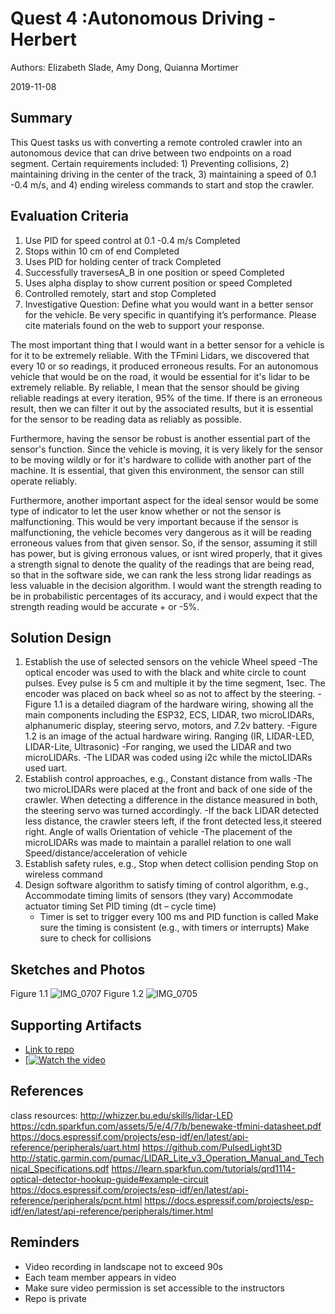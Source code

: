 # Quest 4 :Autonomous Driving  - Herbert
Authors: Elizabeth Slade, Amy Dong, Quianna Mortimer

2019-11-08

## Summary
This Quest tasks us with converting a remote controled crawler into an autonomous device that can drive between two endpoints on a road segment. Certain requirements included: 1) Preventing collisions, 2) maintaining driving in the center of the track, 3) maintaining a speed of 0.1 -0.4 m/s, and 4) ending wireless commands to start and stop the crawler.


## Evaluation Criteria
1. Use PID for speed control at 0.1 -0.4 m/s Completed
2. Stops within 10 cm of end Completed
3. Uses PID for holding center of track  Completed
4. Successfully traversesA_B in one position or speed Completed
5. Uses alpha display to show current position or speed Completed
6. Controlled remotely, start and stop  Completed
7. Investigative Question: Define what you would want in a better sensor for the vehicle. Be very specific in quantifying it’s performance. Please cite materials found on the web to support your response.

The most important thing that I would want in a better sensor for a vehicle is for it to be extremely reliable. With the TFmini Lidars, we discovered that every 10 or so readings, it produced erroneous results. For an autonomous vehicle that would be on the road, it would be essential for it's lidar to be extremely reliable. By reliable, I mean that the sensor should be giving reliable readings at every iteration, 95% of the time. If there is an erroneous result, then we can filter it out by the associated results, but it is essential for the sensor to be reading data as reliably as possible. 

Furthermore, having the sensor be robust is another essential part of the sensor's function. Since the vehicle is moving, it is very likely for the sensor to be moving wildly or for it's hardware to collide with another part of the machine. It is essential, that given this environment, the sensor can still operate reliably.

Furthermore, another important aspect for the ideal sensor would be some type of indicator to let the user know whether or not the sensor is malfunctioning. This would be very important because if the sensor is malfunctioning, the vehicle becomes very dangerous as it will be reading erroneous values from that given sensor. So, if the sensor, assuming it still has power, but is giving erronous values, or isnt wired properly, that it gives a strength signal to denote the quality of the readings that are being read, so that in the software side, we can rank the less strong lidar readings as less valuable in the decision algorithm. I would want the strength reading to be in probabilistic percentages of its accuracy, and i would expect that the strength reading would be accurate + or -5%.




## Solution Design
1. Establish the use of selected sensors on the vehicle
    Wheel speed
       -The optical encoder was used to with the black and white circle to count pulses. Evey pulse is 5 cm and multiple it by the time         segment, 1sec. The encoder was placed on back wheel so as not to affect by the steering.
       -Figure 1.1 is a detailed diagram of the hardware wiring, showing all the main components including the ESP32, ECS, LIDAR, two microLIDARs, alphanumeric display, steering servo, motors, and 7.2v battery.
       -Figure 1.2 is an image of the actual hardware wiring.
    Ranging (IR, LIDAR-LED, LIDAR-Lite, Ultrasonic)
      -For ranging, we used the LIDAR and two microLIDARs.
      -The  LIDAR was coded using i2c while  the mictoLIDARs used uart.
2. Establish control approaches, e.g.,
    Constant distance from walls
    -The two microLIDARs were placed at the front and back of one side of the crawler. When detecting a difference in the distance            measured in both, the steering servo was turned accordingly.
    -If the back LIDAR detected less distance, the crawler steers left, if the front detected less,it steered right.
    Angle of walls
    Orientation of vehicle
    -The placement of the microLIDARs was made to maintain a parallel relation to one wall
    Speed/distance/acceleration of vehicle
3. Establish safety rules, e.g.,
    Stop when detect collision pending
    Stop on wireless command
4. Design software algorithm to satisfy timing of control algorithm, e.g.,
    Accommodate timing limits of sensors (they vary)
    Accommodate actuator timing
    Set PID timing (dt – cycle time)
    - Timer is set to trigger every 100 ms and PID function is called
    Make sure the timing is consistent (e.g., with timers or interrupts)
    Make sure to check for collisions


## Sketches and Photos
Figure 1.1
![IMG_0707](https://user-images.githubusercontent.com/24261732/68505208-ae0f1380-0234-11ea-9dc7-91ff2c7bfeab.JPG)
Figure 1.2
![IMG_0705](https://user-images.githubusercontent.com/24261732/68505173-96378f80-0234-11ea-9137-e66507e776cb.JPG)


## Supporting Artifacts
- [Link to repo](https://github.com/BU-EC444/Team4-Dong-Mortimer-Slade/tree/master/quest-4)
- [[![Watch the video](https://img.youtube.com/vi/6dlBu9K2hMU/maxresdefault.jpg)](https://youtu.be/6dlBu9K2hMU)

## References
class resources: http://whizzer.bu.edu/skills/lidar-LED
https://cdn.sparkfun.com/assets/5/e/4/7/b/benewake-tfmini-datasheet.pdf
https://docs.espressif.com/projects/esp-idf/en/latest/api-reference/peripherals/uart.html
https://github.com/PulsedLight3D
http://static.garmin.com/pumac/LIDAR_Lite_v3_Operation_Manual_and_Technical_Specifications.pdf
https://learn.sparkfun.com/tutorials/qrd1114-optical-detector-hookup-guide#example-circuit
https://docs.espressif.com/projects/esp-idf/en/latest/api-reference/peripherals/pcnt.html
https://docs.espressif.com/projects/esp-idf/en/latest/api-reference/peripherals/timer.html

## Reminders

- Video recording in landscape not to exceed 90s
- Each team member appears in video
- Make sure video permission is set accessible to the instructors
- Repo is private
